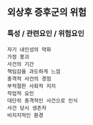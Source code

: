 ## 외상후 증후군의 위험



### 특성 / 관련요인 / 위험요인

>   

    자기 내인성의 약화
    가정 붕괴
    사건의 기간
    책임감을 과도하게 느낌
    충격적 사건의 경험
    부적절한 사회적 지지
    작업적 요인
    대단히 충격적인 사건으로 인식
    사건 당시 생존자
    비지지적인 환경
